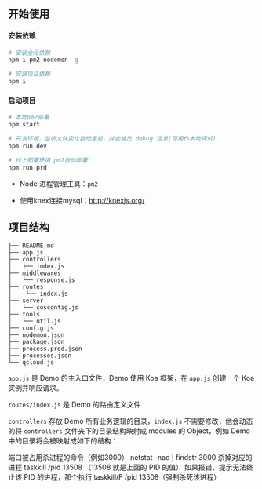 ## 开始使用

#### 安装依赖

```bash
# 安装全局依赖
npm i pm2 nodemon -g

# 安装项目依赖
npm i
```

#### 启动项目

```bash
# 本地pm2部署
npm start

# 开发环境，监听文件变化自动重启，并会输出 debug 信息(可用作本地调试)
npm run dev

# 线上部署环境 pm2自动部署
npm run prd
```

- Node 进程管理工具：`pm2`

- 使用knex连接mysql：http://knexjs.org/

## 项目结构

```
├── README.md
├── app.js
├── controllers
│   ├── index.js
├── middlewares
│   └── response.js
├── routes
│    └── index.js
├── server
│   └── cosconfig.js
├── tools
│   └── util.js
├── config.js
├── nodemon.json
├── package.json
├── process.prod.json
├── processes.json
└── qcloud.js
```
`app.js` 是 Demo 的主入口文件，Demo 使用 Koa 框架，在 `app.js` 创建一个 Koa 实例并响应请求。

`routes/index.js` 是 Demo 的路由定义文件

`controllers` 存放 Demo 所有业务逻辑的目录，`index.js` 不需要修改，他会动态的将 `controllers` 文件夹下的目录结构映射成 modules 的 Object，例如 Demo 中的目录将会被映射成如下的结构：


端口被占用杀进程的命令（例如3000）
netstat -nao | findstr 3000 
杀掉对应的进程
taskkill /pid 13508 （13508 就是上面的 PID 的值）
如果报错，提示无法终止该 PID 的进程，那个执行 taskkill/F /pid 13508（强制杀死该进程）
